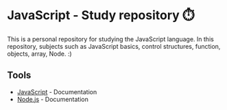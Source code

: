 # JavaScript - Study repository ⏱️

This is a personal repository for studying the JavaScript language. In this repository, subjects such as JavaScript basics, control structures, function, objects, array, Node. :)


## Tools

- [JavaScript](https://developer.mozilla.org/en-US/docs/Web/JavaScript) - Documentation
- [Node.js](https://nodejs.org/en/docs/) - Documentation
